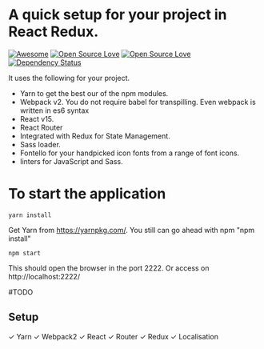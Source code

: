 # A quick setup for your project in React Redux. 
[![Awesome](https://cdn.rawgit.com/sindresorhus/awesome/d7305f38d29fed78fa85652e3a63e154dd8e8829/media/badge.svg)](https://github.com/sindresorhus/awesome) [![Open Source Love](https://badges.frapsoft.com/os/v1/open-source.svg?v=102)](https://github.com/ellerbrock/open-source-badge/) [![Open Source Love](https://badges.frapsoft.com/os/mit/mit.svg?v=102)](https://github.com/ellerbrock/open-source-badge/) [![Dependency Status](https://david-dm.org/boennemann/badges.svg)](https://david-dm.org/boennemann/badges) 

It uses the following for your project.
- Yarn to get the best our of the npm modules.
- Webpack v2. You do not require babel for transpilling. Even webpack is written in es6 syntax
- React v15.
- React Router
- Integrated with Redux for State Management.
- Sass loader.
- Fontello for your handpicked icon fonts from a range of font icons.
- linters for JavaScript and Sass.


# To start the application
```
yarn install
```
Get Yarn from https://yarnpkg.com/. You still can go ahead with npm "npm install"
```
npm start
```

This should open the browser in the port 2222. Or access on http://localhost:2222/

#TODO
## Setup
&#10003; Yarn
&#10003; Webpack2
&#10003; React
&#10003; Router
&#10003; Redux
&#10003; Localisation
